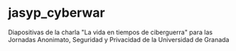 # jasyp_cyberwar
Diapositivas de la charla "La vida en tiempos de ciberguerra" para las Jornadas Anonimato, Seguridad y Privacidad de la Universidad de Granada
